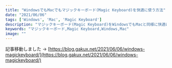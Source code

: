 ```yaml
---
title: "WindowsでもMacでもマジックキーボード(Magic Keyboard)を快適に使う方法"
date: "2021/06/06"
tags: ['Windows', 'Mac', 'Magic Keyboard']
description: "マジックキーボード(Magic Keyboard)をWindowsでもMacと同様に快適に使う設定方法を紹介"
keywords: "マジックキーボード,Magic Keyboard,Windows,Mac"
image: ""
---
```



記事移動しました → [https://blog.gakux.net/2021/06/06/windows-magickeyboard/](https://blog.gakux.net/2021/06/06/windows-magickeyboard/)